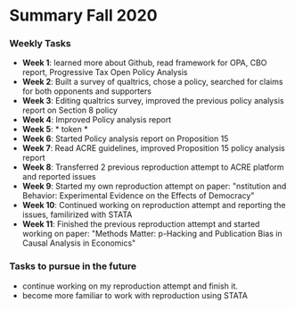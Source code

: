 # Summary Fall 2020

 ### Weekly Tasks
 
 * __Week 1__: learned more about Github, read framework for OPA, CBO report, Progressive Tax Open Policy Analysis
 * __Week 2__: Built a survey of qualtrics, chose a policy, searched for claims for both opponents and supporters
 * __Week 3__: Editing qualtrics survey, improved the previous policy analysis report on Section 8 policy
 * __Week 4__: Improved Policy analysis report
 * __Week 5__: * token * 
 * __Week 6__: Started Policy analysis report on Proposition 15 
 * __Week 7__: Read ACRE guidelines, improved Proposition 15 policy analysis report
 * __Week 8__: Transferred 2 previous reproduction attempt to ACRE platform and reported issues
 * __Week 9__: Started my own reproduction attempt on paper: "nstitution and Behavior: Experimental Evidence on the Effects of Democracy"
 * __Week 10__: Continued working on reproduction attempt and reporting the issues, familirized with STATA
 * __Week 11__: Finished the previous reproduction attempt and started working on paper: "Methods Matter: p-Hacking and Publication Bias in Causal Analysis in Economics" 

 ### Tasks to pursue in the future
 * continue working on my reproduction attempt and finish it. 
 * become more familiar to work with reproduction using STATA
